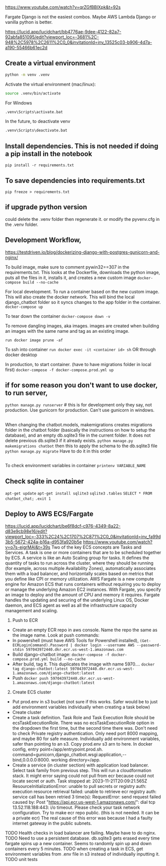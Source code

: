 https://www.youtube.com/watch?v=qrZGfBBlXpk&t=92s

Fargate Django is not the easiest combos. Maybe AWS Lambda Django or vanilla python is better.

https://lucid.app/lucidchart/bb4776ae-9dee-4122-82a7-92abfa851095/edit?viewport_loc=-3681%2C-948%2C5978%2C2611%2C0_0&invitationId=inv_13525c03-b906-4d7a-a190-55466b61ec2d

## Create a virtual environment

```bash
python -m venv .venv
```

Activate the virtual environment (mac/linux):

```bash
source .venv/bin/activate
```

For Windows
```bash
.venv\Scripts\activate.bat
```

In the future, to deactivate venv
```bash
.venv\Scripts\deactivate.bat 
```

## Install dependencies. This is not needed if doing a pip install in the notebook
`pip install -r requirements.txt`

## To save dependencies into requirements.txt
`pip freeze > requirements.txt`

## if upgrade python version
could delete the .venv folder then regenerate it. or modify the pyvenv.cfg in the .venv folder.


## Development Workflow, 
https://testdriven.io/blog/dockerizing-django-with-postgres-gunicorn-and-nginx/

To build image, make sure to comment pywin32==307 in the requirements.txt. This looks at the Dockerfile, downloads the python image, puts all the files in it, installs it, and creates a new custom image
`docker-compose build --no-cache`

For local development. To run a container based on the new custom image. This will also create the docker network. This will bind the local django_chatbot folder so it syncs changes to the app folder in the container.
`docker-compose up`

To tear down the container
`docker-compose down -v`

To remove dangling images, aka images.
images are created when building an images with the same name and tag as an existing image.

`run docker image prune -af`

To ssh into container
`run docker exec -it <container id> sh`
OR through docker desktop

In production, to start container. (have to have migrations folder in local first)
`docker-compose -f docker-compose.prod.yml up`

## if for some reason you don't want to use docker, to run server, 
`python manage.py runserver` # this is for development only they say, not production. Use gunicorn for production. Can't use gunicorn in windows.

##
When changing the chatbot.models, makemigrations creates migrations folder in the chatbot folder (basically the instructions on how to setup the database), and an empty db.sqlite3 file in the current folder. It does not delete previous db.sqlite3 if it already exists.
`python manage.py makemigrations chatbot`
then this to apply the schema to the db.sqlite3 file
`python manage.py migrate`
Have to do it in this order

##
To check environment variables in container
`printenv VARIABLE_NAME`

## Check sqlite in container
`apt-get update`
`apt-get install sqlite3`
`sqlite3`
`.tables`
`SELECT * FROM chatbot_chat;`
`.exit 1`

## Deploy to AWS ECS/Fargate
https://lucid.app/lucidchart/be6f8dcf-c976-4349-8a22-d83e9cb98e16/edit?viewport_loc=-333%2C24%2C1707%2C871%2C0_0&invitationId=inv_fa99d3b5-5672-424a-b16a-d953fa920b5e
https://www.youtube.com/watch?v=o7s-eigrMAI&t=39s
Two of the key ECS concepts are Tasks and Services. A task is one or more containers that are to be scheduled together by ECS. A service is like an Auto Scaling group for tasks. It defines the quantity of tasks to run across the cluster, where they should be running (for example, across multiple Availability Zones), automatically associates them with a load balancer, and horizontally scales based on metrics that you define like CPI or memory utilization.
AWS Fargate is a new compute engine for Amazon ECS that runs containers without requiring you to deploy or manage the underlying Amazon EC2 instances. With Fargate, you specify an image to deploy and the amount of CPU and memory it requires. Fargate handles the updating and securing of the underlying Linux OS, Docker daemon, and ECS agent as well as all the infrastructure capacity management and scaling.
1. Push to ECR
- Create an empty ECR repo in aws console. Name the repo the same as the image name. Look at push commands:
- In powershell (must have AWS Tools for Powershell installed),
  `(Get-ECRLoginCommand).Password | docker login --username AWS --password-stdin 597043972440.dkr.ecr.us-west-1.amazonaws.com`
- Build django-chatbot image:
  `docker-compose -f docker-compose.prod.yml build --no-cache`
- After build, tag it. This duplicates the image with name 5970....
  `docker tag django-chatbot:latest 597043972440.dkr.ecr.us-west-1.amazonaws.com/django-chatbot:latest`
- Push
  `docker push 597043972440.dkr.ecr.us-west-1.amazonaws.com/django-chatbot:latest`

2. Create ECS cluster
- Put prod.env in s3 bucket (not sure if this works. Safer would be to just add environment variables individually when creating a task below)
- Create cluster
- Create a task definition. Task Role and Task Execution Role should be ecsTaskExecutionRole. There was no ecsTaskExecutionRole option in the dropdown the first time, but the second time there was. Don't need to check Private registry authentication. Only need port 8000 mapping, and maybe 80 for safe measure. Individually add environment variables, safer than pointing to an s3. Copy prod.env s3 arn to here. In docker config, entry point=/app/entrypoint.prod.sh. command=gunicorn,django_chatbot.wsgi:application,--bind,0.0.0.0:8000. working directory=/app.
- Create a service (in cluster section) with application load balancer. Select task family from previous step. This will run a cloudformation stack.
It might error saying could not pull from ecr because could not locate secret or auth. Task stopped at: 2023-11-21T20:09:21.565Z ResourceInitializationError: unable to pull secrets or registry auth: execution resource retrieval failed: unable to retrieve ecr registry auth: service call has been retried 3 time(s): RequestError: send request failed caused by: Post "https://api.ecr.us-west-1.amazonaws.com/": dial tcp 13.52.118.188:443: i/o timeout. Please check your task network configuration.
Try to make ecr repo public. (this is not needed. It can be a private ecr) The real cause of this error was because I had a faulty internet gateway in the public subnets.

TODO Health checks in load balancer are failing. Maybe have to do nginx. 
TODO Need to use a persistent database. db.sqlite3 gets erased every time fargate spins up a new container. Seems to randomly spin up and down containers every 5 minutes.
TODO when creating a task in ECS, get environment variables from .env file in s3 instead of individually inputting it.
TODO unit tests